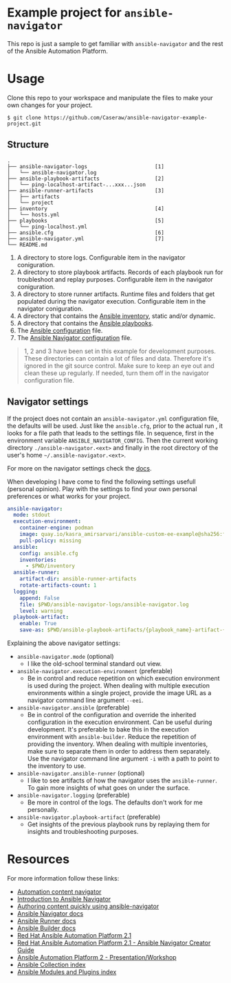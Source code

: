 # Example project for `ansible-navigator`

This repo is just a sample to get familiar with `ansible-navigator` and the
rest of the Ansible Automation Platform.

# Usage

Clone this repo to your workspace and manipulate the files to make your own
changes for your project.

```shell
$ git clone https://github.com/Caseraw/ansible-navigator-example-project.git
```

## Structure

```shell
.
├── ansible-navigator-logs                      [1]
│   └── ansible-navigator.log
├── ansible-playbook-artifacts                  [2]
│   └── ping-localhost-artifact-...xxx...json
├── ansible-runner-artifacts                    [3]
│   ├── artifacts
│   └── project
├── inventory                                   [4]
│   └── hosts.yml
├── playbooks                                   [5]
│   └── ping-localhost.yml
├── ansible.cfg                                 [6]
├── ansible-navigator.yml                       [7]
└── README.md
```

1. A directory to store logs. Configurable item in the navigator coniguration.
2. A directory to store playbook artifacts. Records of each playbook run for
   troubleshoot and replay purposes. Configurable item in the navigator
   coniguration.
3. A directory to store runner artifacts. Runtime files and folders that get
   populated during the navigator execution. Configurable item in the navigator
   coniguration.
4. A directory that contains the [Ansible inventory](https://docs.ansible.com/ansible/latest/user_guide/index.html#working-with-inventory), static and/or dynamic.
5. A directory that contains the [Ansible playbooks](https://docs.ansible.com/ansible/latest/user_guide/index.html#writing-tasks-plays-and-playbooks).
6. The [Ansible configuration](https://docs.ansible.com/ansible/latest/installation_guide/intro_configuration.html) file.
7. The [Ansible Navigator configuration](https://ansible-navigator.readthedocs.io/en/latest/settings/#the-ansible-navigator-settings-file) file.

> 1, 2 and 3 have been set in this example for development purposes. These
  directories can contain a lot of files and data. Therefore it's ignored in
  the git source control. Make sure to keep an eye out and clean these up
  regularly. If needed, turn them off in the navigator configuration file.

## Navigator settings

If the project does not contain an `ansible-navigator.yml` configuration file,
the defaults will be used. Just like the `ansible.cfg`, prior to the actual run
, it looks for a file path that leads to the settings file. In sequence, first
in the environment variable `ANSIBLE_NAVIGATOR_CONFIG`. Then the current
working directory `./ansible-navigator.<ext>` and finally in the root directory
of the user's home `~/.ansible-navigator.<ext>`.

For more on the navigator settings check the [docs](https://access.redhat.com/documentation/en-us/red_hat_ansible_automation_platform/2.1/html-single/ansible_navigator_creator_guide/index#assembly-settings-navigator_ansible-navigator).

When developing I have come to find the following settings usefull (personal
opinion). Play with the settings to find your own personal preferences or what
works for your project.

```yaml
ansible-navigator:
  mode: stdout
  execution-environment:
    container-engine: podman
    image: quay.io/kasra_amirsarvari/ansible-custom-ee-example@sha256:f416a410d42dc1afd2c45a29652b2fc76f488f2ab4933064b2e4e1fc0856aa0e
    pull-policy: missing
  ansible:
    config: ansible.cfg
    inventories:
      - $PWD/inventory
  ansible-runner:
    artifact-dir: ansible-runner-artifacts
    rotate-artifacts-count: 1
  logging:
    append: False
    file: $PWD/ansible-navigator-logs/ansible-navigator.log
    level: warning
  playbook-artifact:
    enable: True
    save-as: $PWD/ansible-playbook-artifacts/{playbook_name}-artifact-{ts_utc}.json
```

Explaining the above navigator settings:

- `ansible-navigator.mode` (optional)
  - I like the old-school terminal standard out view.
- `ansible-navigator.execution-environment` (preferable)
  - Be in control and reduce repetition on which execution environment is used
  during the project. When dealing with multiple execution environments within
  a single project, provide the image URL as a navigator command line argument
  `--eei`.
- `ansible-navigator.ansible` (preferable)
  - Be in control of the configuration and override the inherited configuration
  in the execution environment. Can be useful during development. It's
  preferable to bake this in the execution environment with `ansible-builder`.
  Reduce the repetition of providing the inventory. When dealing with multiple
  inventories, make sure to separate them in order to address them separately.
  Use the navigator command line argument `-i` with a path to point to the
  inventory to use.
- `ansible-navigator.ansible-runner` (optional)
  - I like to see artifacts of how the navigator uses the `ansible-runner`. To
  gain more insights of what goes on under the surface.
- `ansible-navigator.logging` (preferable)
  - Be more in control of the logs. The defaults don't work for me personally.
- `ansible-navigator.playbook-artifact` (preferable)
  - Get insights of the previous playbook runs by replaying them for insights
  and troubleshooting purposes.

# Resources

For more information follow these links:

- [Automation content navigator](https://www.ansible.com/blog/whats-new-in-ansible-automation-platform-2-automation-content-navigator)
- [Introduction to Ansible Navigator](https://www.redhat.com/en/events/webinar/introduction-to-ansible-navigator-a-text-based-front-end-interface)
- [Authoring content quickly using ansible-navigator](https://www.youtube.com/watch?v=Upisw3Pv294)
- [Ansible Navigator docs](https://ansible-navigator.readthedocs.io/)
- [Ansible Runner docs](https://ansible-runner.readthedocs.io/en/stable/)
- [Ansible Builder docs](https://ansible-builder.readthedocs.io/en/stable/)
- [Red Hat Ansible Automation Platform 2.1](https://access.redhat.com/documentation/en-us/red_hat_ansible_automation_platform/2.1)
- [Red Hat Ansible Automation Platform 2.1 - Ansible Navigator Creator Guide](https://access.redhat.com/documentation/en-us/red_hat_ansible_automation_platform/2.1/html-single/ansible_navigator_creator_guide/index)
- [Ansible Automation Platform 2 - Presentation/Workshop](https://aap2.demoredhat.com/decks/ansible_rhel.pdf)
- [Ansible Collection index](https://docs.ansible.com/ansible/latest/collections/index.html)
- [Ansible Modules and Plugins index](https://docs.ansible.com/ansible/latest/collections/all_plugins.html)